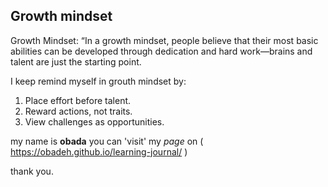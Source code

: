 ## Growth mindset

 Growth Mindset: “In a growth mindset, people believe that their most basic abilities can be developed through dedication and hard work—brains and talent are just the starting point.

I keep remind myself in grouth mindset by:

1. Place effort before talent.
2. Reward actions, not traits.
3. View challenges as opportunities.


my name is **obada** you can 'visit' my _page_ on ( https://obadeh.github.io/learning-journal/ ) 

thank you.
